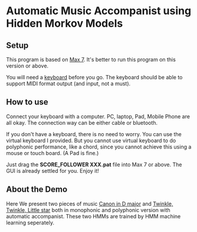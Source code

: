 # Automatic Music Accompanist using Hidden Morkov Models
## Setup
This program is based on [Max 7](https://cycling74.com/products/max-features). It's better to run this program on this version or above.

You will need a [keyboard](http://www.korg.com/hken/products/synthesizers/) before you go. The keyboard should be able to support MIDI format output (and input, not a must).
## How to use
Connect your keyboard with a computer. PC, laptop, Pad, Mobile Phone are all okay. The connection way can be either cable or bluetooth.

If you don't have a keyboard, there is no need to worry. You can use the virtual keyboard I provided. But you cannot use virtual keyboard to do polyphonic performance, like a chord, since you cannot achieve this using a mouse or touch board. (A Pad is fine.)

Just drag the **SCORE_FOLLOWER XXX.pat** file into Max 7 or above. The GUI is already settled for you. Enjoy it!
## About the Demo
Here We present two pieces of music [Canon in D major](https://en.wikipedia.org/wiki/Pachelbel%27s_Canon) and [Twinkle, Twinkle, Little star](https://en.wikipedia.org/wiki/Twinkle,_Twinkle,_Little_Star) both in monophonic and polyphonic version with automatic accompanist. These two HMMs are trained by HMM machine learning seperately.
